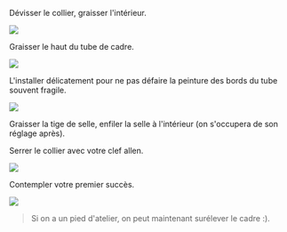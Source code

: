 Dévisser le collier, graisser l'intérieur.

![](/graisse-collier.jpg)

Graisser le haut du tube de cadre.

![](/graisse-tube.jpg)

L'installer délicatement pour ne pas défaire la peinture des bords du tube souvent fragile.

![](/collier-installé.jpg)

Graisser la tige de selle, enfiler la selle à l'intérieur (on s'occupera de son réglage après).

Serrer le collier avec votre clef allen.

![](/serrage-collier.jpg)

Contempler votre premier succès.

![](/fin.jpg)

> Si on a un pied d'atelier, on peut maintenant surélever le cadre :).

